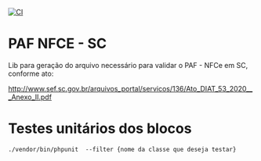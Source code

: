 [![CI](https://github.com/Joao-Bittencourt/paf-nfce-sc/actions/workflows/php.yml/badge.svg)](https://github.com/Joao-Bittencourt/paf-nfce-sc/actions/workflows/php.yml)

# PAF NFCE - SC
Lib para geração do arquivo necessário para validar o PAF - NFCe em SC, conforme ato:

http://www.sef.sc.gov.br/arquivos_portal/servicos/136/Ato_DIAT_53_2020___Anexo_II.pdf

# Testes unitários dos blocos

``
./vendor/bin/phpunit  --filter {nome da classe que deseja testar}
``
